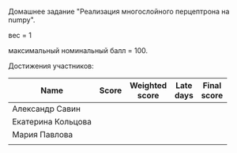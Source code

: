 Домашнее задание "Реализация многослойного перцептрона на numpy".

вес = 1

максимальный номинальный балл = 100.

Достижения участников:

| Name               | Score | Weighted<br>score | Late<br>days                 | Final<br>score |
| ------------------ | ----- | ----------------- | ---------------------------- | -------------- |
| Александр Савин |       |                   |   |             |
| Екатерина Кольцова |       |                   |   |             |
| Мария Павлова |       |                   |   |             |
|  |         |    |  |             |
